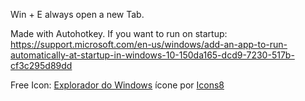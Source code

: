 Win + E always open a new Tab.

Made with Autohotkey. If you want to run on startup:
https://support.microsoft.com/en-us/windows/add-an-app-to-run-automatically-at-startup-in-windows-10-150da165-dcd9-7230-517b-cf3c295d89dd


Free Icon:
<a target="_blank" href="https://icons8.com/icon/Jw9nt2gzEivq/file-explorer">Explorador do Windows</a> ícone por <a target="_blank" href="https://icons8.com">Icons8</a>
